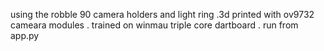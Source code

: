 using the robble 90 camera holders and light ring .3d printed with ov9732 cameara modules . trained on winmau  triple core dartboard  . run from app.py
